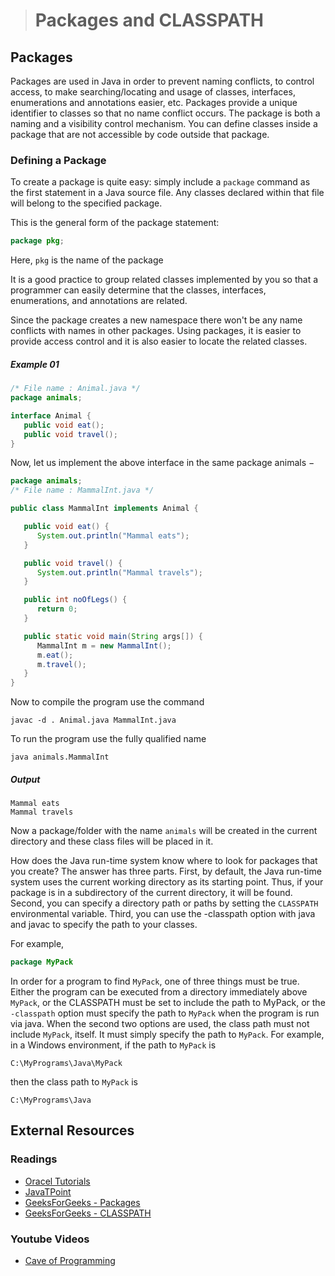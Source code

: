 ># Packages and CLASSPATH

## Packages
Packages are used in Java in order to prevent naming conflicts, to control access, to make searching/locating and usage of classes, interfaces, enumerations and annotations easier, etc. Packages provide a unique identifier to classes so that no name conflict occurs. The package is both a naming and a visibility control mechanism. You can define classes inside a package that are not accessible by code outside that package.

### Defining a Package
To create a package is quite easy: simply include a `package` command as the first statement in a Java source file. Any classes declared within that file will belong to the specified package.

This is the general form of the package statement:

```java
package pkg;
```

Here, `pkg` is the name of the package

It is a good practice to group related classes implemented by you so that a programmer can easily determine that the classes, interfaces, enumerations, and annotations are related.

Since the package creates a new namespace there won't be any name conflicts with names in other packages. Using packages, it is easier to provide access control and it is also easier to locate the related classes.

##### Example 01

```java
/* File name : Animal.java */
package animals;

interface Animal {
   public void eat();
   public void travel();
}
```
Now, let us implement the above interface in the same package animals −

```java
package animals;
/* File name : MammalInt.java */

public class MammalInt implements Animal {

   public void eat() {
      System.out.println("Mammal eats");
   }

   public void travel() {
      System.out.println("Mammal travels");
   } 

   public int noOfLegs() {
      return 0;
   }

   public static void main(String args[]) {
      MammalInt m = new MammalInt();
      m.eat();
      m.travel();
   }
} 
```

Now to compile the program use the command

    javac -d . Animal.java MammalInt.java

To run the program use the fully qualified name

    java animals.MammalInt

##### Output

    Mammal eats
    Mammal travels

Now a package/folder with the name `animals` will be created in the current directory and these class files will be placed in it.

How does the Java run-time system know where to look for packages that you create? The answer has three parts. First, by default, the Java run-time system uses the current working directory as its starting point. Thus, if your package is in a subdirectory of the current directory, it will be found. Second, you can specify a directory path or paths by setting the `CLASSPATH` environmental variable. Third, you can use the -classpath option with java and javac to specify the path to your classes.

For example,

```java
package MyPack
```

In order for a program to find `MyPack`, one of three things must be true. Either the program can be executed from a directory immediately above `MyPack`, or the CLASSPATH must be set to include the path to MyPack, or the `-classpath` option must specify the path to `MyPack` when the program is run via java.
When the second two options are used, the class path must not include `MyPack`, itself. It must simply specify the path to `MyPack`. For example, in a Windows environment, if the path to `MyPack` is

    C:\MyPrograms\Java\MyPack

then the class path to `MyPack` is

    C:\MyPrograms\Java

## External Resources

### Readings

* [Oracel Tutorials](https://docs.oracle.com/javase/tutorial/java/package/index.html)
* [JavaTPoint](https://www.javatpoint.com/package)
* [GeeksForGeeks - Packages](https://www.geeksforgeeks.org/packages-in-java/)
* [GeeksForGeeks - CLASSPATH](https://www.geeksforgeeks.org/classpath-in-java/)

### Youtube Videos

* [Cave of Programming](https://www.youtube.com/watch?v=BT5Nk2aIRJg&list=PL9DF6E4B45C36D411&index=24)